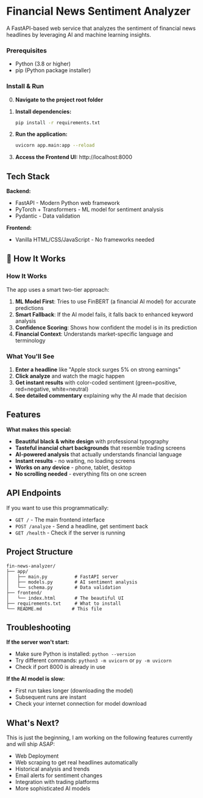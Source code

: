 # Financial News Sentiment Analyzer

A FastAPI-based web service that analyzes the sentiment of financial news headlines by leveraging AI and machine learning insights.

### Prerequisites
- Python (3.8 or higher)
- pip (Python package installer)

### Install & Run
0. **Navigate to the project root folder**

1. **Install dependencies:**
   ```bash
   pip install -r requirements.txt
   ```

2. **Run the application:**
   ```bash
   uvicorn app.main:app --reload
   ```

3. **Access the Frontend UI:**
   http://localhost:8000

## Tech Stack

**Backend:**
- FastAPI - Modern Python web framework
- PyTorch + Transformers - ML model for sentiment analysis
- Pydantic - Data validation

**Frontend:**
- Vanilla HTML/CSS/JavaScript - No frameworks needed


## 🔧 How It Works

### How It Works
The app uses a smart two-tier approach:

1. **ML Model First**: Tries to use FinBERT (a financial AI model) for accurate predictions
2. **Smart Fallback**: If the AI model fails, it falls back to enhanced keyword analysis
3. **Confidence Scoring**: Shows how confident the model is in its prediction
4. **Financial Context**: Understands market-specific language and terminology

### What You'll See
1. **Enter a headline** like "Apple stock surges 5% on strong earnings"
2. **Click analyze** and watch the magic happen
3. **Get instant results** with color-coded sentiment (green=positive, red=negative, white=neutral)
4. **See detailed commentary** explaining why the AI made that decision

## Features

**What makes this special:**
- **Beautiful black & white design** with professional typography
- **Tasteful inancial chart backgrounds** that resemble trading screens
- **AI-powered analysis** that actually understands financial language
- **Instant results** - no waiting, no loading screens
- **Works on any device** - phone, tablet, desktop
- **No scrolling needed** - everything fits on one screen


## API Endpoints

If you want to use this programmatically:
- `GET /` - The main frontend interface
- `POST /analyze` - Send a headline, get sentiment back
- `GET /health` - Check if the server is running

## Project Structure
```
fin-news-analyzer/
├── app/
│   ├── main.py          # FastAPI server
│   ├── models.py        # AI sentiment analysis
│   └── schema.py        # Data validation
├── frontend/
│   └── index.html       # The beautiful UI
├── requirements.txt     # What to install
└── README.md           # This file
```

## Troubleshooting

**If the server won't start:**
- Make sure Python is installed: `python --version`
- Try different commands: `python3 -m uvicorn` or `py -m uvicorn`
- Check if port 8000 is already in use

**If the AI model is slow:**
- First run takes longer (downloading the model)
- Subsequent runs are instant
- Check your internet connection for model download

## What's Next?

This is just the beginning, I am working on the following features currently and will ship ASAP:
- Web Deployment
- Web scraping to get real headlines automatically
- Historical analysis and trends
- Email alerts for sentiment changes
- Integration with trading platforms
- More sophisticated AI models 
